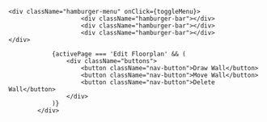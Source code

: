 

```
<div className="hamburger-menu" onClick={toggleMenu}>
                    <div className="hamburger-bar"></div>
                    <div className="hamburger-bar"></div>
                    <div className="hamburger-bar"></div>
</div>
```





<div className="navbar">
                <div className="hamburger-menu" onClick={toggleMenu}>
                    <div className="hamburger-bar"></div>
                    <div className="hamburger-bar"></div>
                    <div className="hamburger-bar"></div>
                </div>

                {activePage === 'Edit Floorplan' && (
                    <div className="buttons">
                        <button className="nav-button">Draw Wall</button>
                        <button className="nav-button">Move Wall</button>
                        <button className="nav-button">Delete Wall</button>
                    </div>
                )}
            </div>
```